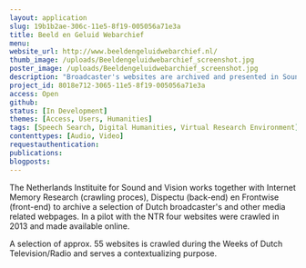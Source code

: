```yaml
---
layout: application
slug: 19b1b2ae-306c-11e5-8f19-005056a71e3a
title: Beeld en Geluid Webarchief
menu: 
website_url: http://www.beeldengeluidwebarchief.nl/
thumb_image: /uploads/Beeldengeluidwebarchief_screenshot.jpg
poster_image: /uploads/Beeldengeluidwebarchief_screenshot.jpg
description: "Broadcaster's websites are archived and presented in Sound and Visions webarchive"
project_id: 8018e712-3065-11e5-8f19-005056a71e3a
access: Open
github: 
status: [In Development]
themes: [Access, Users, Humanities]
tags: [Speech Search, Digital Humanities, Virtual Research Environment]
contenttypes: [Audio, Video]
requestauthentication: 
publications: 
blogposts: 
---
```


The Netherlands Instituite for Sound and Vision works together with Internet Memory Research (crawling proces), Dispectu (back-end) en Frontwise (front-end) to archive a selection of Dutch broadcaster's and other media related webpages. In a pilot with the NTR four websites were crawled in 2013 and made available online.

A selection of approx. 55 websites is crawled during the Weeks of Dutch Television/Radio and serves a contextualizing purpose.
